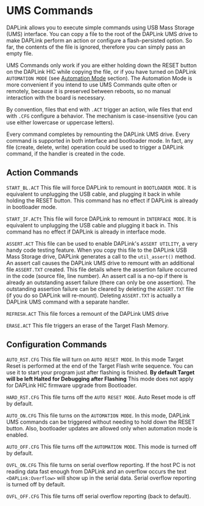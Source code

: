 # UMS Commands

DAPLink allows you to execute simple commands using USB Mass Storage (UMS) interface.
You can copy a file to the root of the DAPLink UMS drive to make DAPLink perform an action or configure a flash-persisted option.
So far, the contents of the file is ignored, therefore you can simply pass an empty file.

UMS Commands only work if you are either holding down the RESET button on the DAPLink HIC while copying the file, or if you have turned on DAPLink `AUTOMATION MODE` (see [Automation Mode](daplink_endpoint_ums_automation.md) section).
The Automation Mode is more convenient if you intend to use UMS Commands quite often or remotely, because it is preserved between reboots, so no manual interaction with the board is necessary.

By convention, files that end with `.ACT` trigger an action, wile files that end with `.CFG` configure a behavior.
The mechanism is case-insensitive (you can use either lowercase or uppercase letters).

Every command completes by remounting the DAPLink UMS drive.
Every command is supported in both interface and bootloader mode.
In fact, any file (create, delete, write) operation could be used to trigger a DAPLink command, if the handler is created in the code.

## Action Commands

`START_BL.ACT` This file will force DAPLink to remount in `BOOTLOADER MODE`.
It is equivalent to unplugging the USB cable, and plugging it back in while holding the RESET button.
This command has no effect if DAPLink is already in bootloader mode.

`START_IF.ACTt` This file will force DAPLink to remount in `INTERFACE MODE`.
It is equivalent to unplugging the USB cable and plugging it back in.
This command has no effect if DAPLink is already in interface mode.

`ASSERT.ACT` This file can be used to enable DAPLink's `ASSERT UTILITY`, a very handy code testing feature.
When you copy this file to the DAPLink USB Mass Storage drive, DAPLink generates a call to the `util_assert()` method.
An assert call causes the DAPLink UMS drive to remount with an additional file `ASSERT.TXT` created.
This file details where the assertion failure occurred in the code (source file, line number).
An assert call is a no-op if there is already an outstanding assert failure (there can only be one assertion).
The outstanding assertion failure can be cleared by deleting the `ASSERT.TXT` file (if you do so DAPLink will re-mount).
Deleting `ASSERT.TXT` is actually a DAPLink UMS command with a separate handler.

`REFRESH.ACT` This file forces a remount of the DAPLink UMS drive

`ERASE.ACT` This file triggers an erase of the Target Flash Memory.

## Configuration Commands

`AUTO_RST.CFG` This file will turn on `AUTO RESET MODE`.
In this mode Target Reset is performed at the end of the Target Flash write sequence.
You can use it to start your program just after flashing is finished.
**By default Target will be left Halted for Debugging after Flashing**
This mode does not apply for DAPLink HIC firmware upgrade from Bootloader.

`HARD_RST.CFG` This file turns off the `AUTO RESET MODE`.
Auto Reset mode is off by default.

`AUTO_ON.CFG` This file turns on the `AUTOMATION MODE`.
In this mode, DAPLink UMS commands can be triggered without needing to hold down the RESET button.
Also, bootloader updates are allowed only when automation mode is enabled.

`AUTO_OFF.CFG` This file turns off the `AUTOMATION MODE`.
This mode is turned off by default.

`OVFL_ON.CFG` This file turns on serial overflow reporting.
If the host PC is not reading data fast enough from DAPLink and an overflow occurs the text `<DAPLink:Overflow>` will show up in the serial data.
Serial overflow reporting is turned off by default.

`OVFL_OFF.CFG` This file turns off serial overflow reporting (back to default).
